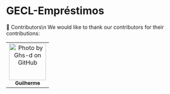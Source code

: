 # GECL-Empréstimos

🤝 Contributors\n
We would like to thank our contributors for their contributions:

<table> <tr> <td align="center"> <a href="https://github.com/Ghs-d" title="Front-End Developer"> <img src="https://avatars.githubusercontent.com/u/186340489" width="100px;" alt="Photo by Ghs-d on GitHub"/><br> <sub> <b>Guilherme</b> </sub> </a> </td> </tr> </table>
